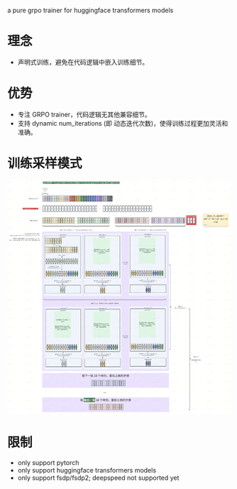 a pure grpo trainer for huggingface transformers models

# 理念
* 声明式训练，避免在代码逻辑中嵌入训练细节。

# 优势
* 专注 GRPO trainer，代码逻辑无其他兼容细节。
* 支持 dynamic num_iterations (即 动态迭代次数)，使得训练过程更加灵活和准确。


# 训练采样模式
![grpo_sample_img](./img/grpo_sample_show.png)

# 限制
* only support pytorch
* only support huggingface transformers models
* only support fsdp/fsdp2; deepspeed not supported yet